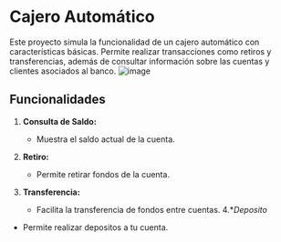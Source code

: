 # Cajero Automático

Este proyecto simula la funcionalidad de un cajero automático con características básicas. Permite realizar transacciones como retiros y transferencias, además de consultar 
información sobre las cuentas y clientes asociados al banco.
![image](https://github.com/LuisHub18/CajeroAtm/assets/69436359/4528f633-a459-485d-891c-ef40ce51ef01)

## Funcionalidades

1. **Consulta de Saldo:**
   - Muestra el saldo actual de la cuenta.

2. **Retiro:**
   - Permite retirar fondos de la cuenta.

3. **Transferencia:**
   - Facilita la transferencia de fondos entre cuentas.
4.**Deposito*
  - Permite realizar depositos a tu cuenta.     
